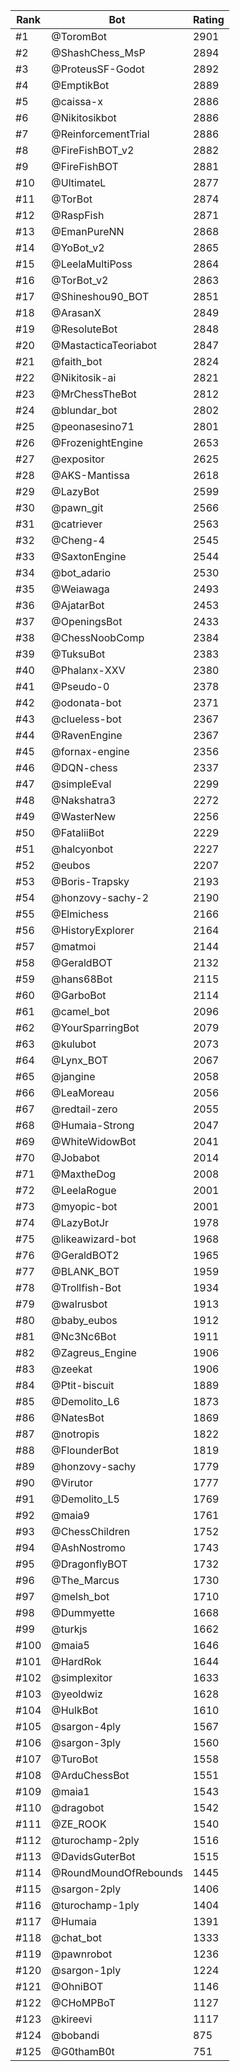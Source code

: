 Rank|Bot|Rating
---|---|---
#1|@ToromBot|2901
#2|@ShashChess_MsP|2894
#3|@ProteusSF-Godot|2892
#4|@EmptikBot|2889
#5|@caissa-x|2886
#6|@Nikitosikbot|2886
#7|@ReinforcementTrial|2886
#8|@FireFishBOT_v2|2882
#9|@FireFishBOT|2881
#10|@UltimateL|2877
#11|@TorBot|2874
#12|@RaspFish|2871
#13|@EmanPureNN|2868
#14|@YoBot_v2|2865
#15|@LeelaMultiPoss|2864
#16|@TorBot_v2|2863
#17|@Shineshou90_BOT|2851
#18|@ArasanX|2849
#19|@ResoluteBot|2848
#20|@MastacticaTeoriabot|2847
#21|@faith_bot|2824
#22|@Nikitosik-ai|2821
#23|@MrChessTheBot|2812
#24|@blundar_bot|2802
#25|@peonasesino71|2801
#26|@FrozenightEngine|2653
#27|@expositor|2625
#28|@AKS-Mantissa|2618
#29|@LazyBot|2599
#30|@pawn_git|2566
#31|@catriever|2563
#32|@Cheng-4|2545
#33|@SaxtonEngine|2544
#34|@bot_adario|2530
#35|@Weiawaga|2493
#36|@AjatarBot|2453
#37|@OpeningsBot|2433
#38|@ChessNoobComp|2384
#39|@TuksuBot|2383
#40|@Phalanx-XXV|2380
#41|@Pseudo-0|2378
#42|@odonata-bot|2371
#43|@clueless-bot|2367
#44|@RavenEngine|2367
#45|@fornax-engine|2356
#46|@DQN-chess|2337
#47|@simpleEval|2299
#48|@Nakshatra3|2272
#49|@WasterNew|2256
#50|@FataliiBot|2229
#51|@halcyonbot|2227
#52|@eubos|2207
#53|@Boris-Trapsky|2193
#54|@honzovy-sachy-2|2190
#55|@Elmichess|2166
#56|@HistoryExplorer|2164
#57|@matmoi|2144
#58|@GeraldBOT|2132
#59|@hans68Bot|2115
#60|@GarboBot|2114
#61|@camel_bot|2096
#62|@YourSparringBot|2079
#63|@kulubot|2073
#64|@Lynx_BOT|2067
#65|@jangine|2058
#66|@LeaMoreau|2056
#67|@redtail-zero|2055
#68|@Humaia-Strong|2047
#69|@WhiteWidowBot|2041
#70|@Jobabot|2014
#71|@MaxtheDog|2008
#72|@LeelaRogue|2001
#73|@myopic-bot|2001
#74|@LazyBotJr|1978
#75|@likeawizard-bot|1968
#76|@GeraldBOT2|1965
#77|@BLANK_BOT|1959
#78|@Trollfish-Bot|1934
#79|@walrusbot|1913
#80|@baby_eubos|1912
#81|@Nc3Nc6Bot|1911
#82|@Zagreus_Engine|1906
#83|@zeekat|1906
#84|@Ptit-biscuit|1889
#85|@Demolito_L6|1873
#86|@NatesBot|1869
#87|@notropis|1822
#88|@FlounderBot|1819
#89|@honzovy-sachy|1779
#90|@Virutor|1777
#91|@Demolito_L5|1769
#92|@maia9|1761
#93|@ChessChildren|1752
#94|@AshNostromo|1743
#95|@DragonflyBOT|1732
#96|@The_Marcus|1730
#97|@melsh_bot|1710
#98|@Dummyette|1668
#99|@turkjs|1662
#100|@maia5|1646
#101|@HardRok|1644
#102|@simplexitor|1633
#103|@yeoldwiz|1628
#104|@HulkBot|1610
#105|@sargon-4ply|1567
#106|@sargon-3ply|1560
#107|@TuroBot|1558
#108|@ArduChessBot|1551
#109|@maia1|1543
#110|@dragobot|1542
#111|@ZE_ROOK|1540
#112|@turochamp-2ply|1516
#113|@DavidsGuterBot|1515
#114|@RoundMoundOfRebounds|1445
#115|@sargon-2ply|1406
#116|@turochamp-1ply|1404
#117|@Humaia|1391
#118|@chat_bot|1333
#119|@pawnrobot|1236
#120|@sargon-1ply|1224
#121|@OhniBOT|1146
#122|@CHoMPBoT|1127
#123|@kireevi|1117
#124|@bobandi|875
#125|@G0thamB0t|751
